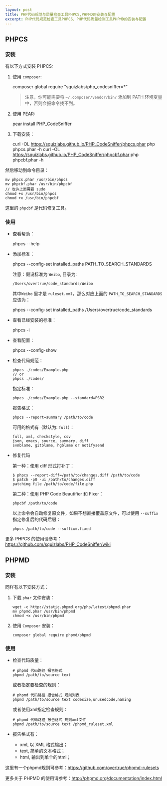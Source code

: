 ```yaml
---
layout: post
title: PHP代码规范与质量检查工具PHPCS,PHPMD的安装与配置
excerpt: PHP代码规范检查工具PHPCS、PHP代码质量检测工具PHPMD的安装与配置
---
```


## PHPCS

### 安装

有以下方式安装 PHPCS:

1. 使用 `composer`:

    composer global require "squizlabs/php_codesniffer=*"

    > 注意，你可能需要将 `~/.composer/vendor/bin/` 添加到 PATH 环境变量中，否则会报命令找不到。

2. 使用 PEAR:

    pear install PHP_CodeSniffer

3. 下载安装：

    curl -OL https://squizlabs.github.io/PHP_CodeSniffer/phpcs.phar
    php phpcs.phar -h
    curl -OL https://squizlabs.github.io/PHP_CodeSniffer/phpcbf.phar
    php phpcbf.phar -h

  然后移动到命令目录：

    mv phpcs.phar /usr/bin/phpcs
    mv phpcbf.phar /usr/bin/phpcbf
    // 也许上面需要 sudo
    chmod +x /usr/bin/phpcs
    chmod +x /usr/bin/phpcbf

  这里的 `phpcbf` 是代码修复工具。

### 使用

- 查看帮助：


    phpcs --help

- 添加标准：


    phpcs --config-set installed_paths PATH_TO_SEARCH_STANDARDS


  注意：假设标准为 `Weibo`, 目录为:

    `/Users/overtrue/code_standards/Weibo`

  其中`Weibo` 里才是 `ruleset.xml`，那么对应上面的 `PATH_TO_SEARCH_STANDARDS` 应该为：

    phpcs --config-set installed_paths /Users/overtrue/code_standards

- 查看已经安装的标准：

    phpcs -i

- 查看配置：

    phpcs --config-show

- 检查代码规范：

    ```
    phpcs ./codes/Example.php
    // or
    phpcs ./codes/
    ```

  指定标准：

    ```
    phpcs ./codes/Example.php --standard=PSR2
    ```

  报告格式：

    ```
    phpcs --report=summary /path/to/code
    ```

  可用的格式有（默认为: `full`）：

    ```
    full, xml, checkstyle, csv
    json, emacs, source, summary, diff
    svnblame, gitblame, hgblame or notifysend
    ```

- 修复代码

  第一种：使用 diff 形式打补丁：

    ```
    $ phpcs --report-diff=/path/to/changes.diff /path/to/code
    $ patch -p0 -ui /path/to/changes.diff
    patching file /path/to/code/file.php
    ```

  第二种：使用 PHP Code Beautifier 和 Fixer：

    ```
    phpcbf /path/to/code
    ```

  以上命令会自动修复原文件，如果不想直接覆盖原文件，可以使用 `--suffix` 指定修复后的代码后缀：

    ```
    phpcs /path/to/code --suffix=.fixed
    ```

更多 PHPCS 的使用请参考：https://github.com/squizlabs/PHP_CodeSniffer/wiki


## PHPMD

### 安装

同样有以下安装方式：

1. 下载 `phar` 文件安装：

    ```
    wget -c http://static.phpmd.org/php/latest/phpmd.phar
    mv phpmd.phar /usr/bin/phpmd
    chmod +x /usr/bin/phpmd
    ```

2. 使用 `Composer` 安装：

    ```
    composer global require phpmd/phpmd
    ```

### 使用

- 检查代码质量：

    ```
    # phpmd 代码路径 报告格式
    phpmd /path/to/source text
    ```

  或者指定要检查的规则：

    ```
    # phpmd 代码路径 报告格式 规则列表
    phpmd /path/to/source text codesize,unusedcode,naming
    ```

  或者使用xml指定检查规则：

    ```
    # phpmd 代码路径 报告格式 规则xml文件
    phpmd /path/to/source text /phpmd_ruleset.xml
    ```

- 报告格式有：
    - xml, 以 XML 格式输出；
    - text, 简单的文本格式；
    - html, 输出到单个的html；

这里有一个phpmd规则可参考：https://github.com/overtrue/phpmd-rulesets

更多关于 PHPMD 的使用请参考：http://phpmd.org/documentation/index.html